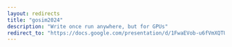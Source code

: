 ```yaml
---
layout: redirects
title: "gosim2024"
description: "Write once run anywhere, but for GPUs"
redirect_to: "https://docs.google.com/presentation/d/1FwaEVob-u6fVmXQTUqPpguV-1rjVBtEJEiheR3kL1aA/edit?usp=sharing"
---
```


